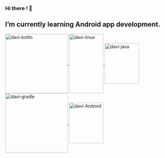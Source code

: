 <header> <link rel="stylesheet" href="https://cdn.jsdelivr.net/gh/devicons/devicon@v2.14.0/devicon.min.css"> </header>


### Hi there ! 👋

## I’m currently learning Android app development.

<div style="display: inline_block">
  <a href="https://www.https://github.com/DaviRamon">
  <img align="center" alt="davi-kotlin" height="190" width="200"  src="https://cdn.jsdelivr.net/gh/devicons/devicon/icons/kotlin/kotlin-original-wordmark.svg" />
  <img align="center" alt="davi-linux" height="190" width="110" src="https://cdn.jsdelivr.net/gh/devicons/devicon/icons/linux/linux-original.svg"/>
  <img img align="center" alt="davi-java" height="130" width="110" src="https://cdn.jsdelivr.net/gh/devicons/devicon/icons/java/java-plain-wordmark.svg" />
  <img img align="center" alt="davi-gradle" height="190" width="200" src="https://cdn.jsdelivr.net/gh/devicons/devicon/icons/gradle/gradle-plain-wordmark.svg" />
  <img align="center" alt="davi-Android" height="130" width="110" src="https://cdn.jsdelivr.net/gh/devicons/devicon/icons/android/android-plain-wordmark.svg">
</div>






<!--
**DaviRamon/DaviRamon** is a ✨ _special_ ✨ repository because its `README.md` (this file) appears on your GitHub profile.

Here are some ideas to get you started:

- 🔭 I’m currently working on ...
- 🌱 I’m currently learning ...
- 👯 I’m looking to collaborate on ...
- 🤔 I’m looking for help with ...
- 💬 Ask me about ...
- 📫 How to reach me: ...
- 😄 Pronouns: ...
- ⚡ Fun fact: ...
-->
